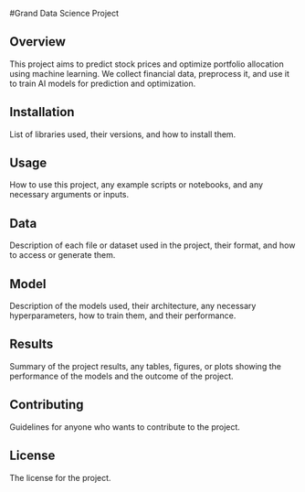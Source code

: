 #Grand Data Science Project

## Overview
This project aims to predict stock prices and optimize portfolio allocation using machine learning. We collect financial data, preprocess it, and use it to train AI models for prediction and optimization.

## Installation
List of libraries used, their versions, and how to install them.

## Usage
How to use this project, any example scripts or notebooks, and any necessary arguments or inputs.

## Data
Description of each file or dataset used in the project, their format, and how to access or generate them.

## Model
Description of the models used, their architecture, any necessary hyperparameters, how to train them, and their performance.

## Results
Summary of the project results, any tables, figures, or plots showing the performance of the models and the outcome of the project.

## Contributing
Guidelines for anyone who wants to contribute to the project.

## License
The license for the project.
